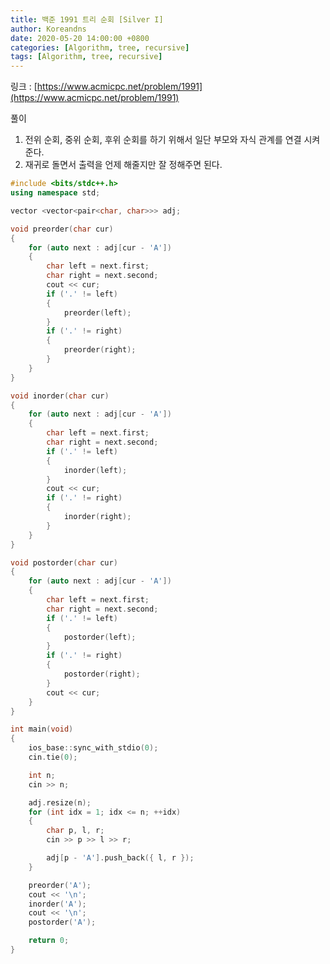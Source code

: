 ```yaml
---
title: 백준 1991 트리 순회 [Silver I]
author: Koreandns
date: 2020-05-20 14:00:00 +0800
categories: [Algorithm, tree, recursive]
tags: [Algorithm, tree, recursive]
---
```




링크 : [https://www.acmicpc.net/problem/1991](https://www.acmicpc.net/problem/1991)



풀이

1. 전위 순회, 중위 순회, 후위 순회를 하기 위해서 일단 부모와 자식 관계를 연결 시켜준다.
2. 재귀로 돌면서 출력을 언제 해줄지만 잘 정해주면 된다.



```c++
#include <bits/stdc++.h>
using namespace std;

vector <vector<pair<char, char>>> adj;

void preorder(char cur)
{
	for (auto next : adj[cur - 'A'])
	{
		char left = next.first;
		char right = next.second;
		cout << cur;
		if ('.' != left)
		{
			preorder(left);
		}
		if ('.' != right)
		{
			preorder(right);
		}
	}
}

void inorder(char cur)
{
	for (auto next : adj[cur - 'A'])
	{
		char left = next.first;
		char right = next.second;
		if ('.' != left)
		{
			inorder(left);
		}
		cout << cur;
		if ('.' != right)
		{
			inorder(right);
		}
	}
}

void postorder(char cur)
{
	for (auto next : adj[cur - 'A'])
	{
		char left = next.first;
		char right = next.second;
		if ('.' != left)
		{
			postorder(left);
		}
		if ('.' != right)
		{
			postorder(right);
		}
		cout << cur;
	}
}

int main(void)
{
	ios_base::sync_with_stdio(0);
	cin.tie(0);

	int n;
	cin >> n;

	adj.resize(n);
	for (int idx = 1; idx <= n; ++idx)
	{
		char p, l, r;
		cin >> p >> l >> r;

		adj[p - 'A'].push_back({ l, r });
	}

	preorder('A');
	cout << '\n';
	inorder('A');
	cout << '\n';
	postorder('A');

	return 0;
}
```


